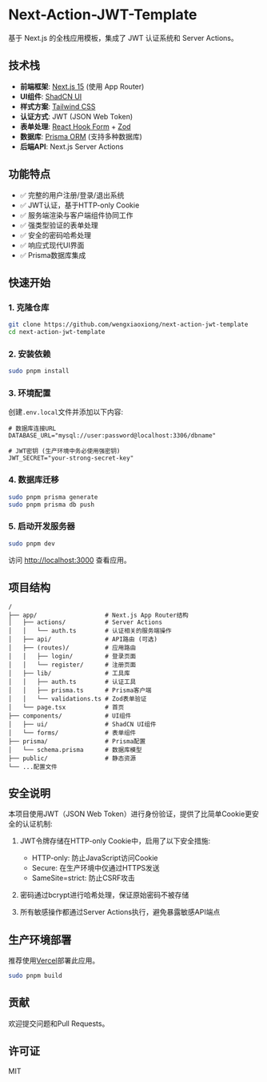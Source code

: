 # Next-Action-JWT-Template

基于 Next.js 的全栈应用模板，集成了 JWT 认证系统和 Server Actions。

## 技术栈

- **前端框架**: [Next.js 15](https://nextjs.org/) (使用 App Router)
- **UI组件**: [ShadCN UI](https://ui.shadcn.com/)
- **样式方案**: [Tailwind CSS](https://tailwindcss.com/)
- **认证方式**: JWT (JSON Web Token)
- **表单处理**: [React Hook Form](https://react-hook-form.com/) + [Zod](https://zod.dev/)
- **数据库**: [Prisma ORM](https://www.prisma.io/) (支持多种数据库)
- **后端API**: Next.js Server Actions

## 功能特点

- ✅ 完整的用户注册/登录/退出系统
- ✅ JWT认证，基于HTTP-only Cookie
- ✅ 服务端渲染与客户端组件协同工作
- ✅ 强类型验证的表单处理
- ✅ 安全的密码哈希处理
- ✅ 响应式现代UI界面
- ✅ Prisma数据库集成

## 快速开始

### 1. 克隆仓库

```bash
git clone https://github.com/wengxiaoxiong/next-action-jwt-template
cd next-action-jwt-template
```

### 2. 安装依赖

```bash
sudo pnpm install
```

### 3. 环境配置

创建`.env.local`文件并添加以下内容:

```
# 数据库连接URL
DATABASE_URL="mysql://user:password@localhost:3306/dbname"

# JWT密钥 (生产环境中务必使用强密钥)
JWT_SECRET="your-strong-secret-key"
```

### 4. 数据库迁移

```bash
sudo pnpm prisma generate
sudo pnpm prisma db push
```

### 5. 启动开发服务器

```bash
sudo pnpm dev
```

访问 [http://localhost:3000](http://localhost:3000) 查看应用。

## 项目结构

```
/
├── app/                   # Next.js App Router结构
│   ├── actions/           # Server Actions
│   │   └── auth.ts        # 认证相关的服务端操作
│   ├── api/               # API路由 (可选)
│   ├── (routes)/          # 应用路由
│   │   ├── login/         # 登录页面
│   │   └── register/      # 注册页面
│   ├── lib/               # 工具库
│   │   ├── auth.ts        # 认证工具
│   │   ├── prisma.ts      # Prisma客户端
│   │   └── validations.ts # Zod表单验证
│   └── page.tsx           # 首页
├── components/            # UI组件
│   ├── ui/                # ShadCN UI组件
│   └── forms/             # 表单组件
├── prisma/                # Prisma配置
│   └── schema.prisma      # 数据库模型
├── public/                # 静态资源
└── ...配置文件
```

## 安全说明

本项目使用JWT（JSON Web Token）进行身份验证，提供了比简单Cookie更安全的认证机制:

1. JWT令牌存储在HTTP-only Cookie中，启用了以下安全措施:
   - HTTP-only: 防止JavaScript访问Cookie
   - Secure: 在生产环境中仅通过HTTPS发送
   - SameSite=strict: 防止CSRF攻击

2. 密码通过bcrypt进行哈希处理，保证原始密码不被存储

3. 所有敏感操作都通过Server Actions执行，避免暴露敏感API端点

## 生产环境部署

推荐使用[Vercel](https://vercel.com)部署此应用。

```bash
sudo pnpm build
```

## 贡献

欢迎提交问题和Pull Requests。

## 许可证

MIT
